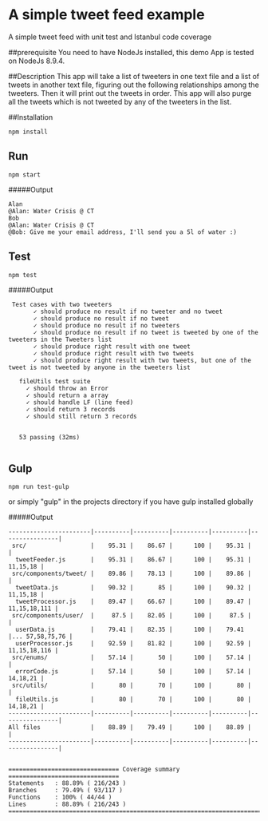 # A simple tweet feed example
A simple tweet feed with unit test and Istanbul code coverage

##prerequisite
You need to have NodeJs installed, this demo App is tested on NodeJs 8.9.4.

##Description
This app will take a list of tweeters in one text file and a list of tweets in another text file,
figuring out the following relationships among the tweeters. Then it will print out the tweets in order.
This app will also purge all the tweets which is not tweeted by any of the tweeters in the list.    

##Installation

```
npm install
```
## Run

```
npm start
```
#####Output
```
Alan
@Alan: Water Crisis @ CT
Bob
@Alan: Water Crisis @ CT
@Bob: Give me your email address, I'll send you a 5l of water :)
```
## Test

```
npm test
```

#####Output
```
 Test cases with two tweeters
       ✓ should produce no result if no tweeter and no tweet 
       ✓ should produce no result if no tweet
       ✓ should produce no result if no tweeters
       ✓ should produce no result if no tweet is tweeted by one of the tweeters in the Tweeters list
       ✓ should produce right result with one tweet
       ✓ should produce right result with two tweets
       ✓ should produce right result with two tweets, but one of the tweet is not tweeted by anyone in the tweeters list
 
   fileUtils test suite
     ✓ should throw an Error
     ✓ should return a array
     ✓ should handle LF (line feed)
     ✓ should return 3 records
     ✓ should still return 3 records
 
 
   53 passing (32ms)


```
## Gulp

```
npm run test-gulp
```
or simply "gulp" in the projects directory if you have gulp installed globally

#####Output
```
-----------------------|----------|----------|----------|----------|----------------|
 src/                  |    95.31 |    86.67 |      100 |    95.31 |                |
  tweetFeeder.js       |    95.31 |    86.67 |      100 |    95.31 |       11,15,18 |
 src/components/tweet/ |    89.86 |    78.13 |      100 |    89.86 |                |
  tweetData.js         |    90.32 |       85 |      100 |    90.32 |       11,15,18 |
  tweetProcessor.js    |    89.47 |    66.67 |      100 |    89.47 |   11,15,18,111 |
 src/components/user/  |     87.5 |    82.05 |      100 |     87.5 |                |
  userData.js          |    79.41 |    82.35 |      100 |    79.41 |... 57,58,75,76 |
  userProcessor.js     |    92.59 |    81.82 |      100 |    92.59 |   11,15,18,116 |
 src/enums/            |    57.14 |       50 |      100 |    57.14 |                |
  errorCode.js         |    57.14 |       50 |      100 |    57.14 |       14,18,21 |
 src/utils/            |       80 |       70 |      100 |       80 |                |
  fileUtils.js         |       80 |       70 |      100 |       80 |       14,18,21 |
-----------------------|----------|----------|----------|----------|----------------|
All files              |    88.89 |    79.49 |      100 |    88.89 |                |
-----------------------|----------|----------|----------|----------|----------------|


=============================== Coverage summary ===============================
Statements   : 88.89% ( 216/243 )
Branches     : 79.49% ( 93/117 )
Functions    : 100% ( 44/44 )
Lines        : 88.89% ( 216/243 )
================================================================================
